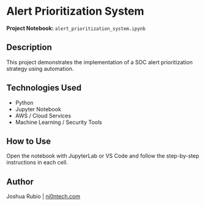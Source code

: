 # Alert Prioritization System

**Project Notebook:** `alert_prioritization_system.ipynb`

## Description
This project demonstrates the implementation of a SOC alert prioritization strategy using automation.

## Technologies Used
- Python
- Jupyter Notebook
- AWS / Cloud Services
- Machine Learning / Security Tools

## How to Use
Open the notebook with JupyterLab or VS Code and follow the step-by-step instructions in each cell.

## Author
Joshua Rubio | [ni0ntech.com](https://www.ni0ntech.com)